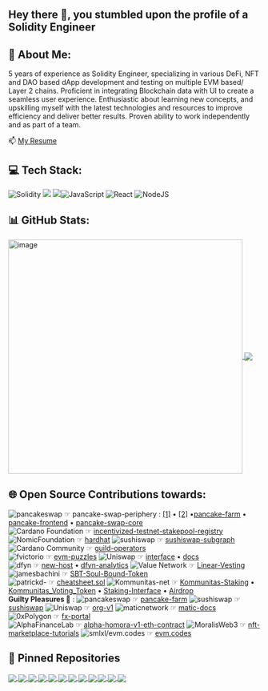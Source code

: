 ## Hey there 👋, you stumbled upon the profile of a Solidity Engineer ## 

## 💫 About Me:
5 years of experience as Solidity Engineer, specializing in various DeFi, NFT and DAO based dApp development and testing on multiple EVM based/ Layer 2 chains. 
Proficient in integrating Blockchain data with UI to create a seamless user experience. Enthusiastic about learning new concepts, 
and upskilling myself with the latest technologies and resources to improve efficiency and deliver better results. Proven ability to work independently and as part of a team.

📫 [My Resume](https://drive.google.com/file/d/12ghaQsvbnm_4NECCMxeg1H-IZKTKnT1q/view?usp=sharing)

## 💻 Tech Stack:
![Solidity](https://img.shields.io/badge/Solidity-%23363636.svg?style=for-the-badge&logo=solidity&logoColor=white) <img src="https://img.shields.io/badge/Hardhat-ffff00?style=for-the-badge&logo=truffle&logoColor=white" />
<img src="https://img.shields.io/badge/Truffle-623CE4?style=for-the-badge&logo=truffle&logoColor=white" />![JavaScript](https://img.shields.io/badge/javascript-%23323330.svg?style=for-the-badge&logo=javascript&logoColor=%23F7DF1E) ![React](https://img.shields.io/badge/react-%2320232a.svg?style=for-the-badge&logo=react&logoColor=%2361DAFB) ![NodeJS](https://img.shields.io/badge/node.js-6DA55F?style=for-the-badge&logo=node.js&logoColor=white)
</br>

## 📊 GitHub Stats:
<a href="https://github-readme-stats-hlvv.vercel.app/api?username=Akkii4&theme=onedark&include_all_commits=true&rank_icon=default&show_icons=true&hide_title=true&number_format=long&show=reviews">
  <img width="468" align="center" alt="image" src="https://github.com/Akkii4/Akkii4/assets/47569427/5895ea62-3b7e-4ff9-9f57-47a361440da3">
</a>
<a href="https://github-readme-streak-stats.herokuapp.com/?user=Akkii4&theme=onedark&card_width=360">
  <img align="center" src="https://github-readme-streak-stats.herokuapp.com/?user=Akkii4&theme=onedark&card_width=360" />
</a>
<br/>

<!-- ![](https://github-profile-trophy.vercel.app/?username=Akkii4&theme=onedark&no-frame=false&no-bg=false&margin-w=4) 
![](https://github-readme-stats.vercel.app/api/top-langs/?username=Akkii4&theme=onedark&hide_border=false&include_all_commits=true&count_private=true&layout=compact)
 ## 🔝 Top Contributed Repo
![](https://github-contributor-stats.vercel.app/api?username=Akkii4&limit=3&theme=onedark&combine_all_yearly_contributions=true)
 -->
 
## 🌐 Open Source Contributions towards:
![pancakeswap](https://avatars.githubusercontent.com/u/71247426?s=40&v=4) ☞
   pancake-swap-periphery : [[1]](https://github.com/pancakeswap/pancake-swap-periphery/pull/8) • [[2]](https://github.com/pancakeswap/pancake-swap-periphery/pull/10) •[pancake-farm](https://github.com/pancakeswap/pancake-farm/pull/21)
  • [pancake-frontend](https://github.com/pancakeswap/pancake-frontend/pull/1163) • [pancake-swap-core](https://github.com/pancakeswap/pancake-swap-core/pull/20)<br/>
![Cardano Foundation](https://avatars.githubusercontent.com/u/37078161?s=40&v=4) ☞
  [incentivized-testnet-stakepool-registry](https://github.com/cardano-foundation/incentivized-testnet-stakepool-registry/commits?author=Akkii4&since=2020-04-27&until=2020-04-28)
![NomicFoundation](https://avatars.githubusercontent.com/u/38917137?s=40&v=4) ☞
  [hardhat](https://github.com/NomicFoundation/hardhat/pull/1527)
![sushiswap](https://avatars.githubusercontent.com/u/72222929?s=40&v=4) ☞
  [sushiswap-subgraph](https://github.com/sushiswap/sushiswap-subgraph/pull/57)
![Cardano Community](https://avatars.githubusercontent.com/u/59729625?s=40&v=4) ☞
  [guild-operators](https://github.com/cardano-community/guild-operators/issues/420)<br/>
![fvictorio](https://avatars.githubusercontent.com/u/417134?s=40&v=4) ☞
  [evm-puzzles](https://github.com/fvictorio/evm-puzzles/pull/13)
![Uniswap](https://avatars.githubusercontent.com/u/36115574?s=40&v=4) ☞
  [interface](https://github.com/Uniswap/interface/pull/4186) • [docs](https://github.com/Uniswap/docs/pull/594)<br/>
 ![dfyn](https://avatars.githubusercontent.com/u/72025535?s=40&v=4) ☞
  [new-host](https://github.com/dfyn/new-host/pull/14) • [dfyn-analytics](https://github.com/dfyn/dfyn-analytics/pull/2)
![Value Network](https://s2.coinmarketcap.com/static/img/coins/64x64/9230.png) ☞
  [Linear-Vesting](https://github.com/valuenetworklive2021/Linear-Vesting/commits?author=Akkii4&since=2020-11-30&until=2020-12-31)
![jamesbachini](https://avatars.githubusercontent.com/u/20736739?s=40&v=4) ☞
  [SBT-Soul-Bound-Token](https://github.com/jamesbachini/Solidity-SBT-Soul-Bound-Token/pull/2#issuecomment-1548133418)<br/>
![patrickd-](https://avatars.githubusercontent.com/u/2522448?s=40&v=4) ☞
  [cheatsheet.sol](https://github.com/patrickd-/cheatsheet.sol/pull/1)
![Kommunitas-net](https://avatars.githubusercontent.com/u/72222929?s=40&v=4) ☞
  [Kommunitas-Staking](https://github.com/Kommunitas-net/Kommunitas-Staking/commits?author=Akkii4&since=2021-06-30&until=2021-08-31Kommunitas-Staking) • [Kommunitas_Voting_Token](https://github.com/Kommunitas-net/Kommunitas_Voting_Token/commits?author=Akkii4&since=2021-06-30&until=2021-07-31) • [Staking-Interface](https://github.com/Kommunitas-net/Staking-Interface/commits?author=Akkii4&since=2021-06-30&until=2021-08-31Staking-Interface) • [Airdrop](https://github.com/Kommunitas-net/Airdrop/commits?author=Akkii4&since=2021-07-31&until=2021-08-31)<br/>
**Guilty Pleasures 🤭** : ![pancakeswap](https://avatars.githubusercontent.com/u/71247426?s=40&v=4) ☞ [pancake-farm](https://github.com/pancakeswap/pancake-farm/pull/26) ![sushiswap](https://avatars.githubusercontent.com/u/72222929?s=40&v=4) ☞ [sushiswap](https://github.com/sushiswap/sushiswap/pull/24) 
![Uniswap](https://avatars.githubusercontent.com/u/36115574?s=40&v=4) ☞ [org-v1](https://github.com/Uniswap/org-v1/pull/123) 
![maticnetwork](https://avatars.githubusercontent.com/u/30753617?s=40&v=4) ☞
  [matic-docs](https://github.com/maticnetwork/matic-docs/pull/423) 
![0xPolygon](https://avatars.githubusercontent.com/u/66309068?s=40&v=4) ☞
  [fx-portal](https://github.com/0xPolygon/fx-portal/pull/7/commits)<br/>
![AlphaFinanceLab](https://avatars.githubusercontent.com/u/69663020?s=40&v=4) ☞
  [alpha-homora-v1-eth-contract](https://github.com/AlphaFinanceLab/alpha-homora-v1-eth-contract/pull/18) 
![MoralisWeb3](https://avatars.githubusercontent.com/u/80474746?s=40&v=4) ☞
[nft-marketplace-tutorials](https://github.com/MoralisWeb3/youtube-tutorials/pull/48)
![smlxl/evm.codes](https://www.evm.codes/_next/image?url=%2F_next%2Fstatic%2Fmedia%2Fethereum_logo.9122aeab.png&w=48&q=75) ☞
[evm.codes](https://github.com/smlxl/evm.codes/issues/265)

## 📌 Pinned Repositories

<a href="https://github.com/Akkii4/Solidity_Cheatsheet">
  <img align="center" src="https://github-readme-stats-hlvv.vercel.app/api/pin/?username=akkii4&repo=Solidity_Cheatsheet&theme=onedark" />
</a>
<a href="https://github.com/Akkii4/Blockchain_Concepts">
  <img align="center" src="https://github-readme-stats-hlvv.vercel.app/api/pin/?username=akkii4&repo=Blockchain_Concepts&theme=onedark" />
</a>
<a href="https://github.com/Akkii4/SolidityTricky_Code">
  <img align="center" src="https://github-readme-stats-hlvv.vercel.app/api/pin/?username=akkii4&repo=SolidityTricky_Code&theme=onedark" />
</a>
<a href="https://github.com/Akkii4/etherfi_refactored">
  <img align="center" src="https://github-readme-stats-hlvv.vercel.app/api/pin/?username=akkii4&repo=etherfi_refactored&theme=onedark" />
</a>
<a href="https://github.com/Akkii4/Solidity_Attacks">
  <img align="center" src="https://github-readme-stats-hlvv.vercel.app/api/pin/?username=akkii4&repo=Solidity_Attacks&theme=onedark" />
</a>
<a href="https://github.com/Akkii4/GasOptimisation_Solidity">
  <img align="center" src="https://github-readme-stats-hlvv.vercel.app/api/pin/?username=akkii4&repo=GasOptimisation_Solidity&theme=onedark" />
</a>
<a href="https://github.com/Akkii4/EIP-2930_Optional-AccessLists">
  <img align="center" src="https://github-readme-stats-hlvv.vercel.app/api/pin/?username=akkii4&repo=EIP-2930_Optional-AccessLists&theme=onedark" />
</a>
<a href="https://github.com/Akkii4/UniswapV3_Interaction">
  <img align="center" src="https://github-readme-stats-hlvv.vercel.app/api/pin/?username=akkii4&repo=UniswapV3_Interaction&theme=onedark" />
</a>
<a href="https://github.com/Akkii4/balancer_interaction">
  <img align="center" src="https://github-readme-stats-hlvv.vercel.app/api/pin/?username=akkii4&repo=balancer_interaction&theme=onedark" />
</a>
<a href="https://github.com/Akkii4/Ownable2Auth">
  <img align="center" src="https://github-readme-stats-hlvv.vercel.app/api/pin/?username=akkii4&repo=Ownable2Auth&theme=onedark" />
</a>
<a href="https://github.com/cryption-network/polydex-contracts">
  <img align="center" src="https://github-readme-stats-hlvv.vercel.app/api/pin/?username=cryption-network&repo=polydex-contracts&theme=onedark&show_owner=true" />
</a>
<a href="https://github.com/Akkii4/Solutions_fvictorio-EvmPuzzles">
  <img align="center" src="https://github-readme-stats-hlvv.vercel.app/api/pin/?username=akkii4&repo=Solutions_fvictorio-EvmPuzzles&theme=onedark" />
</a>
